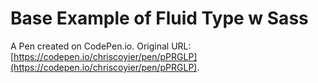 # Base Example of Fluid Type w Sass

A Pen created on CodePen.io. Original URL: [https://codepen.io/chriscoyier/pen/pPRGLP](https://codepen.io/chriscoyier/pen/pPRGLP).

